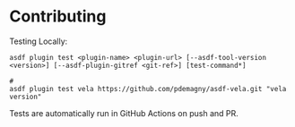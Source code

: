 # Contributing

Testing Locally:

```shell
asdf plugin test <plugin-name> <plugin-url> [--asdf-tool-version <version>] [--asdf-plugin-gitref <git-ref>] [test-command*]

#
asdf plugin test vela https://github.com/pdemagny/asdf-vela.git "vela version"
```

Tests are automatically run in GitHub Actions on push and PR.
